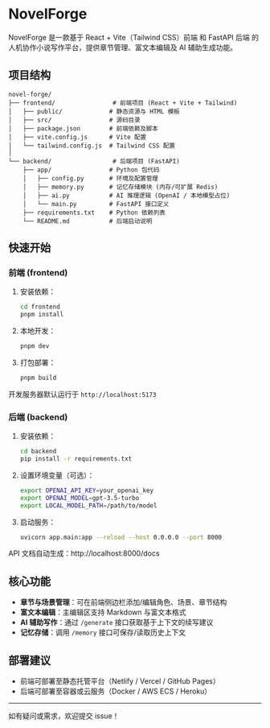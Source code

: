 # NovelForge

NovelForge 是一款基于 React + Vite（Tailwind CSS）前端 和 FastAPI 后端 的人机协作小说写作平台，提供章节管理、富文本编辑及 AI 辅助生成功能。

## 项目结构
```
novel-forge/
├── frontend/                # 前端项目 (React + Vite + Tailwind)
│   ├── public/             # 静态资源与 HTML 模板
│   ├── src/                # 源码目录
│   ├── package.json        # 前端依赖及脚本
│   ├── vite.config.js      # Vite 配置
│   └── tailwind.config.js  # Tailwind CSS 配置
│
└── backend/                 # 后端项目 (FastAPI)
    ├── app/                # Python 包代码
    │   ├── config.py       # 环境及配置管理
    │   ├── memory.py       # 记忆存储模块 (内存/可扩展 Redis)
    │   ├── ai.py           # AI 推理逻辑 (OpenAI / 本地模型占位)
    │   └── main.py         # FastAPI 接口定义
    ├── requirements.txt    # Python 依赖列表
    └── README.md           # 后端启动说明
```

## 快速开始

### 前端 (frontend)
1. 安装依赖：
   ```bash
   cd frontend
   pnpm install
   ```
2. 本地开发：
   ```bash
   pnpm dev
   ```
3. 打包部署：
   ```bash
   pnpm build
   ```

开发服务器默认运行于 `http://localhost:5173`

### 后端 (backend)
1. 安装依赖：
   ```bash
   cd backend
   pip install -r requirements.txt
   ```
2. 设置环境变量（可选）：
   ```bash
   export OPENAI_API_KEY=your_openai_key
   export OPENAI_MODEL=gpt-3.5-turbo
   export LOCAL_MODEL_PATH=/path/to/model
   ```
3. 启动服务：
   ```bash
   uvicorn app.main:app --reload --host 0.0.0.0 --port 8000
   ```

API 文档自动生成：http://localhost:8000/docs

## 核心功能

- **章节与场景管理**：可在前端侧边栏添加/编辑角色、场景、章节结构
- **富文本编辑**：主编辑区支持 Markdown 与富文本格式
- **AI 辅助写作**：通过 `/generate` 接口获取基于上下文的续写建议
- **记忆存储**：调用 `/memory` 接口可保存/读取历史上下文

## 部署建议
- 前端可部署至静态托管平台（Netlify / Vercel / GitHub Pages）
- 后端可部署至容器或云服务（Docker / AWS ECS / Heroku）

---

如有疑问或需求，欢迎提交 issue！
